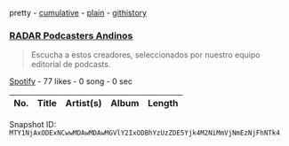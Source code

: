pretty - [cumulative](/playlists/cumulative/37i9dQZF1DWURpudUPHCVg.md) - [plain](/playlists/plain/37i9dQZF1DWURpudUPHCVg) - [githistory](https://github.githistory.xyz/mackorone/spotify-playlist-archive/blob/main/playlists/plain/37i9dQZF1DWURpudUPHCVg)

### [RADAR Podcasters Andinos](https://open.spotify.com/playlist/37i9dQZF1DWURpudUPHCVg)

> Escucha a estos creadores, seleccionados por nuestro equipo editorial de podcasts.

[Spotify](https://open.spotify.com/user/spotify) - 77 likes - 0 song - 0 sec

| No. | Title | Artist(s) | Album | Length |
|---|---|---|---|---|

Snapshot ID: `MTY1NjAxODExNCwwMDAwMDAwMGVlY2IxODBhYzUzZDE5Yjk4M2NiMmVjNmEzNjFhNTk4`
